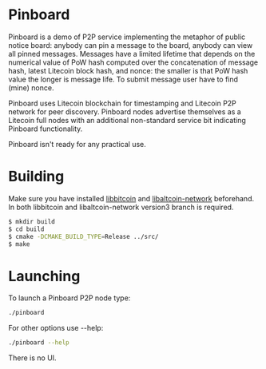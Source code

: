 # Pinboard

Pinboard is a demo of P2P service implementing the metaphor of public notice board: anybody can pin a message to the board, anybody can view all pinned messages. Messages have a limited lifetime that depends on the numerical value of PoW hash computed over the concatenation of message hash, latest Litecoin block hash, and nonce: the smaller is that PoW hash value the longer is message life. To submit message user have to find (mine) nonce.

Pinboard uses Litecoin blockchain for timestamping and Litecoin P2P network for peer discovery. Pinboard nodes advertise themselves as a Litecoin full nodes with an additional non-standard service bit indicating Pinboard functionality.

Pinboard isn't ready for any practical use.

# Building

Make sure you have installed [libbitcoin](https://github.com/libbitcoin/libbitcoin) and [libaltcoin-network](https://github.com/canitude/libaltcoin-network) beforehand. In both libbitcoin and libaltcoin-network version3 branch is required.

```sh
$ mkdir build
$ cd build
$ cmake -DCMAKE_BUILD_TYPE=Release ../src/
$ make
```

# Launching

To launch a Pinboard P2P node type:

```sh
./pinboard
```

For other options use --help:

```sh
./pinboard --help
```

There is no UI.
